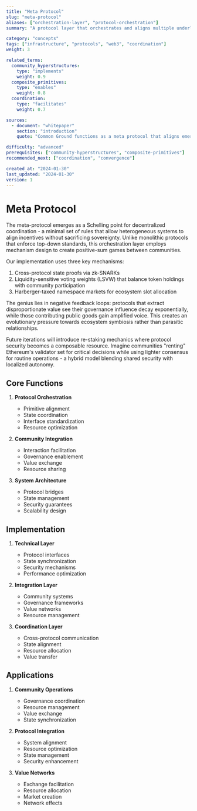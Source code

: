 ```yaml
---
title: "Meta Protocol"
slug: "meta-protocol"
aliases: ["orchestration-layer", "protocol-orchestration"]
summary: "A protocol layer that orchestrates and aligns multiple underlying protocols and primitives to enable complex community interactions."

category: "concepts"
tags: ["infrastructure", "protocols", "web3", "coordination"]
weight: 3

related_terms:
  community_hyperstructures:
    type: "implements"
    weight: 0.9
  composite_primitives:
    type: "enables"
    weight: 0.8
  coordination:
    type: "facilitates"
    weight: 0.7

sources:
  - document: "whitepaper"
    section: "introduction"
    quote: "Common Ground functions as a meta protocol that aligns emerging web3 primitives to enable fluid interaction, governance, and value exchange among communities."

difficulty: "advanced"
prerequisites: ["community-hyperstructures", "composite-primitives"]
recommended_next: ["coordination", "convergence"]

created_at: "2024-01-30"
last_updated: "2024-01-30"
version: 1
---
```


# Meta Protocol

The meta-protocol emerges as a Schelling point for decentralized coordination - a minimal set of rules that allow heterogeneous systems to align incentives without sacrificing sovereignty. Unlike monolithic protocols that enforce top-down standards, this orchestration layer employs mechanism design to create positive-sum games between communities.

Our implementation uses three key mechanisms:
1) Cross-protocol state proofs via zk-SNARKs
2) Liquidity-sensitive voting weights (LSVW) that balance token holdings with community participation
3) Harberger-taxed namespace markets for ecosystem slot allocation

The genius lies in negative feedback loops: protocols that extract disproportionate value see their governance influence decay exponentially, while those contributing public goods gain amplified voice. This creates an evolutionary pressure towards ecosystem symbiosis rather than parasitic relationships.

Future iterations will introduce re-staking mechanics where protocol security becomes a composable resource. Imagine communities "renting" Ethereum's validator set for critical decisions while using lighter consensus for routine operations - a hybrid model blending shared security with localized autonomy.

## Core Functions

1. **Protocol Orchestration**
   - Primitive alignment
   - State coordination
   - Interface standardization
   - Resource optimization

2. **Community Integration**
   - Interaction facilitation
   - Governance enablement
   - Value exchange
   - Resource sharing

3. **System Architecture**
   - Protocol bridges
   - State management
   - Security guarantees
   - Scalability design

## Implementation

1. **Technical Layer**
   - Protocol interfaces
   - State synchronization
   - Security mechanisms
   - Performance optimization

2. **Integration Layer**
   - Community systems
   - Governance frameworks
   - Value networks
   - Resource management

3. **Coordination Layer**
   - Cross-protocol communication
   - State alignment
   - Resource allocation
   - Value transfer

## Applications

1. **Community Operations**
   - Governance coordination
   - Resource management
   - Value exchange
   - State synchronization

2. **Protocol Integration**
   - System alignment
   - Resource optimization
   - State management
   - Security enhancement

3. **Value Networks**
   - Exchange facilitation
   - Resource allocation
   - Market creation
   - Network effects 
